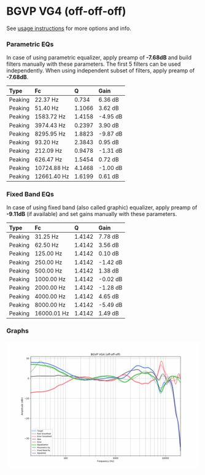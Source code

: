 # BGVP VG4 (off-off-off)
See [usage instructions](https://github.com/jaakkopasanen/AutoEq#usage) for more options and info.

### Parametric EQs
In case of using parametric equalizer, apply preamp of **-7.68dB** and build filters manually
with these parameters. The first 5 filters can be used independently.
When using independent subset of filters, apply preamp of **-7.68dB**.

| Type    | Fc          |      Q | Gain     |
|:--------|:------------|:-------|:---------|
| Peaking | 22.37 Hz    | 0.734  | 6.36 dB  |
| Peaking | 51.40 Hz    | 1.1066 | 3.62 dB  |
| Peaking | 1583.72 Hz  | 1.4158 | -4.95 dB |
| Peaking | 3974.43 Hz  | 0.2397 | 3.90 dB  |
| Peaking | 8295.95 Hz  | 1.8823 | -9.87 dB |
| Peaking | 93.20 Hz    | 2.3843 | 0.95 dB  |
| Peaking | 212.09 Hz   | 0.9478 | -1.31 dB |
| Peaking | 626.47 Hz   | 1.5454 | 0.72 dB  |
| Peaking | 10724.88 Hz | 4.1468 | -1.00 dB |
| Peaking | 12661.40 Hz | 1.6199 | 0.61 dB  |

### Fixed Band EQs
In case of using fixed band (also called graphic) equalizer, apply preamp of **-9.11dB**
(if available) and set gains manually with these parameters.

| Type    | Fc          |      Q | Gain     |
|:--------|:------------|:-------|:---------|
| Peaking | 31.25 Hz    | 1.4142 | 7.78 dB  |
| Peaking | 62.50 Hz    | 1.4142 | 3.56 dB  |
| Peaking | 125.00 Hz   | 1.4142 | 0.10 dB  |
| Peaking | 250.00 Hz   | 1.4142 | -1.42 dB |
| Peaking | 500.00 Hz   | 1.4142 | 1.38 dB  |
| Peaking | 1000.00 Hz  | 1.4142 | -0.02 dB |
| Peaking | 2000.00 Hz  | 1.4142 | -1.28 dB |
| Peaking | 4000.00 Hz  | 1.4142 | 4.65 dB  |
| Peaking | 8000.00 Hz  | 1.4142 | -5.49 dB |
| Peaking | 16000.01 Hz | 1.4142 | 1.49 dB  |

### Graphs
![](./BGVP%20VG4%20(off-off-off).png)